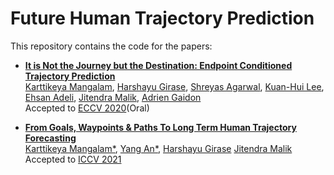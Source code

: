# Future Human Trajectory Prediction

This repository contains the code for the papers:

- **<a href="https://arxiv.org/abs/2004.02025">It is Not the Journey but the Destination: Endpoint Conditioned Trajectory Prediction</a>**
  <br>
  <a href="https://karttikeya.github.io/">Karttikeya Mangalam</a>,
  <a href="https://www.linkedin.com/in/harshayu-girase-764b06153/">Harshayu Girase</a>,
  <a href="https://www.linkedin.com/in/shreyas-agarwal-086267146/">Shreyas Agarwal</a>,
  <a href="https://www.linkedin.com/in/kuan-hui-lee-23730370/">Kuan-Hui Lee</a>,
  <a href="https://web.stanford.edu/~eadeli/">Ehsan Adeli</a>,
  <a href="https://people.eecs.berkeley.edu/~malik/">Jitendra Malik</a>,
  <a href="https://www.linkedin.com/in/adrien-gaidon-63ab2358/">Adrien Gaidon</a>
  <br>
  Accepted to [ECCV 2020](https://eccv2020.eu/)(Oral)

- **[From Goals, Waypoints & Paths To Long Term Human Trajectory Forecasting](https://arxiv.org/abs/2012.01526)** \
  [Karttikeya Mangalam*](https://karttikeya.github.io/),
  [Yang An*](https://scholar.google.com/citations?user=9r5U-vsAAAAJ&hl=en),
  [Harshayu Girase](https://scholar.google.com/citations?user=alhRQ2IAAAAJ&hl=en)
  [Jitendra Malik](http://people.eecs.berkeley.edu/~malik/)
  Accepted to [ICCV 2021](https://iccv2021.thecvf.com/)
